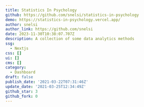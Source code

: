 ```yaml
---
title: Statistics In Psychology
github: https://github.com/snelsi/statistics-in-psychology
demo: https://statistics-in-psychology.vercel.app/
author: snelsi
author_link: https://github.com/snelsi
date: 2023-11-30T10:38:07.707Z
description: A collection of some data analytics methods
ssg:
  - Nextjs
css: []
ui: []
cms: []
category:
  - Dashboard
draft: false
publish_date: '2021-03-22T07:31:46Z'
update_date: '2021-03-25T12:34:49Z'
github_star: 3
github_fork: 0
---
```

